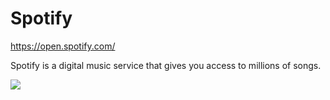 # Spotify

https://open.spotify.com/

Spotify is a digital music service that gives you access to millions of songs.

![](preview.png)
